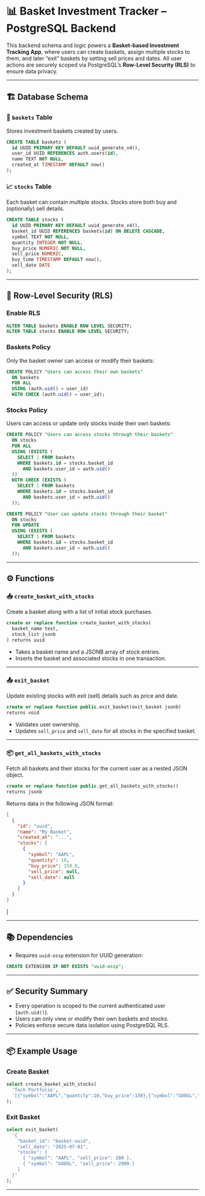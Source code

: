 # 📊 Basket Investment Tracker – PostgreSQL Backend

This backend schema and logic powers a **Basket-based Investment Tracking App**, where users can create baskets, assign multiple stocks to them, and later “exit” baskets by setting sell prices and dates. All user actions are securely scoped via PostgreSQL’s **Row-Level Security (RLS)** to ensure data privacy.

---

## 🏗️ Database Schema

### 🧺 `baskets` Table

Stores investment baskets created by users.

```sql
CREATE TABLE baskets (
  id UUID PRIMARY KEY DEFAULT uuid_generate_v4(),
  user_id UUID REFERENCES auth.users(id),
  name TEXT NOT NULL,
  created_at TIMESTAMP DEFAULT now()
);
```

### 📈 `stocks` Table

Each basket can contain multiple stocks. Stocks store both buy and (optionally) sell details.

```sql
CREATE TABLE stocks (
  id UUID PRIMARY KEY DEFAULT uuid_generate_v4(),
  basket_id UUID REFERENCES baskets(id) ON DELETE CASCADE,
  symbol TEXT NOT NULL,
  quantity INTEGER NOT NULL,
  buy_price NUMERIC NOT NULL,
  sell_price NUMERIC,
  buy_time TIMESTAMP DEFAULT now(),
  sell_date DATE
);
```

---

## 🔐 Row-Level Security (RLS)

### Enable RLS

```sql
ALTER TABLE baskets ENABLE ROW LEVEL SECURITY;
ALTER TABLE stocks ENABLE ROW LEVEL SECURITY;
```

### Baskets Policy

Only the basket owner can access or modify their baskets:

```sql
CREATE POLICY "Users can access their own baskets"
  ON baskets
  FOR ALL
  USING (auth.uid() = user_id)
  WITH CHECK (auth.uid() = user_id);
```

### Stocks Policy

Users can access or update only stocks inside their own baskets:

```sql
CREATE POLICY "Users can access stocks through their baskets"
  ON stocks
  FOR ALL
  USING (EXISTS (
    SELECT 1 FROM baskets
    WHERE baskets.id = stocks.basket_id
      AND baskets.user_id = auth.uid()
  ))
  WITH CHECK (EXISTS (
    SELECT 1 FROM baskets
    WHERE baskets.id = stocks.basket_id
      AND baskets.user_id = auth.uid()
  ));

CREATE POLICY "User can update stocks through their basket"
  ON stocks
  FOR UPDATE
  USING (EXISTS (
    SELECT 1 FROM baskets
    WHERE baskets.id = stocks.basket_id
      AND baskets.user_id = auth.uid()
  ));
```

---

## ⚙️ Functions

### 📥 `create_basket_with_stocks`

Create a basket along with a list of initial stock purchases.

```sql
create or replace function create_basket_with_stocks(
  basket_name text,
  stock_list jsonb
) returns uuid
```

- Takes a basket name and a JSONB array of stock entries.
- Inserts the basket and associated stocks in one transaction.

---

### 📤 `exit_basket`

Update existing stocks with exit (sell) details such as price and date.

```sql
create or replace function public.exit_basket(exit_basket jsonb)
returns void
```

- Validates user ownership.
- Updates `sell_price` and `sell_date` for all stocks in the specified basket.

---

### 📦 `get_all_baskets_with_stocks`

Fetch all baskets and their stocks for the current user as a nested JSON object.

```sql
create or replace function public.get_all_baskets_with_stocks()
returns jsonb
```

Returns data in the following JSON format:

```json
[
  {
    "id": "uuid",
    "name": "My Basket",
    "created_at": "...",
    "stocks": [
      {
        "symbol": "AAPL",
        "quantity": 10,
        "buy_price": 150.0,
        "sell_price": null,
        "sell_date": null
      }
    ]
  }
]
```

]

---

## 📚 Dependencies

- Requires `uuid-ossp` extension for UUID generation:

```sql
CREATE EXTENSION IF NOT EXISTS "uuid-ossp";
```

---

## ✅ Security Summary

- Every operation is scoped to the current authenticated user (`auth.uid()`).
- Users can only view or modify their own baskets and stocks.
- Policies enforce secure data isolation using PostgreSQL RLS.

---

## 📦 Example Usage

### Create Basket

```sql
select create_basket_with_stocks(
  'Tech Portfolio',
  '[{"symbol":"AAPL","quantity":10,"buy_price":150},{"symbol":"GOOGL","quantity":5,"buy_price":2700}]'
);
```

### Exit Basket

```sql
select exit_basket(
  '{
    "basket_id": "basket-uuid",
    "sell_date": "2025-07-01",
    "stocks": [
      { "symbol": "AAPL", "sell_price": 180 },
      { "symbol": "GOOGL", "sell_price": 2900 }
    ]
  }'
);
```

---
